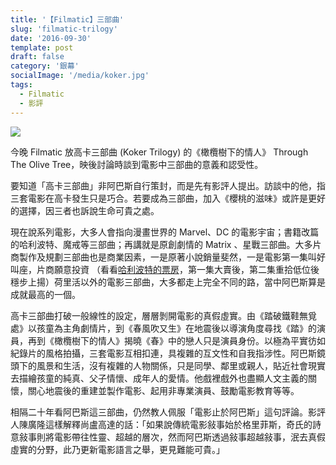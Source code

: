 ```yaml
---
title: '【Filmatic】三部曲'
slug: 'filmatic-trilogy'
date: '2016-09-30'
template: post
draft: false
category: '銀幕'
socialImage: '/media/koker.jpg'
tags:
  - Filmatic
  - 影評
---
```


![](/media/koker.jpg)

今晚 Filmatic 放高卡三部曲 (Koker Trilogy) 的《橄欖樹下的情人》 Through The Olive Tree，映後討論時談到電影中三部曲的意義和認受性。

要知道「高卡三部曲」非阿巴斯自行策封，而是先有影評人提出。訪談中的他，指三套電影在高卡發生只是巧合。若要成為三部曲，加入《櫻桃的滋味》或許是更好的選擇，因三者也訴說生命可貴之處。

現在說系列電影，大多人會指向漫畫世界的 Marvel、DC 的電影宇宙；書籍改篇的哈利波特、魔戒等三部曲；再講就是原創劇情的 Matrix 、星戰三部曲。大多片商製作及規劃三部曲也是商業因素，一是原著小說銷量斐然，一是電影第一集叫好叫座，片商願意投資 （看看[哈利波特的票房](https://goo.gl/Rq4Vhc)，第一集大賣後，第二集重拾低位後穩步上揚）荷里活以外的電影三部曲，大多都走上完全不同的路，當中阿巴斯算是成就最高的一個。

高卡三部曲打破一般線性的設定，層層剝開電影的真假虛實。由《踏破鐵鞋無覓處》以孩童為主角劇情片，到《春風吹又生》在地震後以導演角度尋找《踏》的演員，再到《橄欖樹下的情人》揭曉《春》中的戀人只是演員身份。以極為平實彷如紀錄片的風格拍攝，三套電影互相扣連，具複雜的互文性和自我指涉性。阿巴斯鏡頭下的風景和生活，沒有複雜的人物關係，只是同學、鄰里或親人，貼近社會現實去描繪孩童的純真、父子情懷、成年人的愛情。他戲裡戲外也盡顯人文主義的關懷，關心地震後的重建並製作電影、起用非專業演員、鼓勵電影教育等等。

相隔二十年看阿巴斯這三部曲，仍然教人佩服「電影止於阿巴斯」這句評論。影評人陳廣隆這樣解釋尚盧高達的話：「如果說傳統電影敍事始於格里菲斯，奇氏的詩意敍事則將電影帶往性靈、超越的層次，然而阿巴斯透過敍事超越敍事，泯去真假虛實的分野，此乃更新電影語言之舉，更見難能可貴。」
